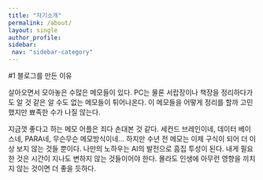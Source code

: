```yaml
---
title: "자기소개"
permalink: /about/
layout: single
author_profile:
sidebar:
 nav: "sidebar-category"
---
```


#1 블로그를 만든 이유

살아오면서 모아놓은 수많은 메모들이 있다.
PC는 물론 서랍장이나 책장을 정리하다가도 알 것 같은 알 수도 없는 메모들이 튀어나온다.
이 메모들을 어떻게 정리를 할까 고민했지만 뾰족한 수가 나질 않는다.

지금껏 좋다고 하는 메모 어플은 죄다 손대본 것 같다. 세컨드 브레인이네, 데이터 베이스네, PARA네, 무슨무슨 메모방식이네... 하지만 수년 전 메모는 이제 구식이 되어 더 이상 보지 않는 것들 뿐이다. 나만의 노하우는 AI의 발전으로 흠집 투성이 된다. 
내게 필요한 것은 시간이 지나도 변하지 않는 것들이어야 한다. 몰라도 인생에 아무런 영향을 끼치지 않는 것이면 더 좋을 듯하다.